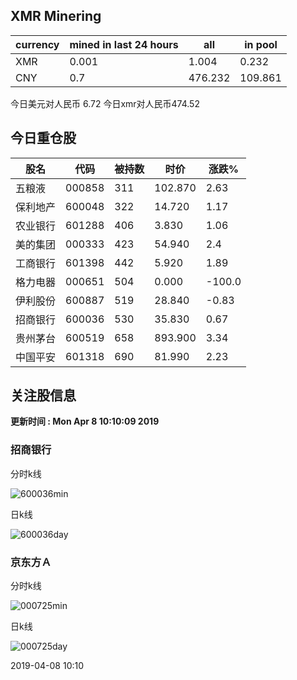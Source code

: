 ## XMR Minering

|currency|mined in last 24 hours|all|in pool|
|---|---|---|---|
|XMR|0.001|1.004|0.232|
|CNY|0.7|476.232|109.861|

今日美元对人民币 6.72	今日xmr对人民币474.52


## 今日重仓股 

|股名|代码|被持数|时价|涨跌%|
|---|---|---|---|---|
|五粮液|000858|311|102.870|2.63|
|保利地产|600048|322|14.720|1.17|
|农业银行|601288|406|3.830|1.06|
|美的集团|000333|423|54.940|2.4|
|工商银行|601398|442|5.920|1.89|
|格力电器|000651|504|0.000|-100.0|
|伊利股份|600887|519|28.840|-0.83|
|招商银行|600036|530|35.830|0.67|
|贵州茅台|600519|658|893.900|3.34|
|中国平安|601318|690|81.990|2.23|

## 关注股信息
**更新时间 : Mon Apr  8 10:10:09 2019**
### 招商银行 
分时k线

![600036min](http://image.sinajs.cn/newchart/min/n/sh600036.gif)

日k线

![600036day](http://image.sinajs.cn/newchart/daily/n/sh600036.gif)

### 京东方Ａ 
分时k线

![000725min](http://image.sinajs.cn/newchart/min/n/sz000725.gif)

日k线

![000725day](http://image.sinajs.cn/newchart/daily/n/sz000725.gif)

2019-04-08 10:10